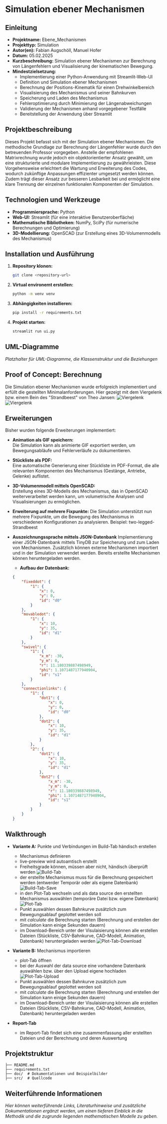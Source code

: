 # Simulation ebener Mechanismen

## Einleitung
- **Projektname:** Ebene_Mechanismen
- **Projekttyp:** Simulation
- **Autor(en):** Fabian Augschöll, Manuel Hofer
- **Datum:** 05.02.2025
- **Kurzbeschreibung:** Simulation ebener Mechanismen zur Berechnung von Längenfehlern und Visualisierung der kinematischen Bewegung.
- **Mindestzielsetzung:** 
    - Implementierung einer Python-Anwendung mit Streamlit-Web-UI
    - Definition und Simulation ebener Mechanismen
    - Berechnung der Positions-Kinematik für einen Drehwinkelbereich
    - Visualisierung des Mechanismus und seiner Bahnkurven
    - Speicherung und Laden des Mechanismus
    - Fehleroptimierung durch Minimierung der Längenabweichungen
    - Validierung der Mechanismen anhand vorgegebener Testfälle
    - Bereitstellung der Anwendung über Streamlit

## Projektbeschreibung
Dieses Projekt befasst sich mit der Simulation ebener Mechanismen. Die methodische Grundlage zur Berechnung der Längenfehler wurde durch den betreuenden Professor vorgegeben. Anstelle der empfohlenen Matrixrechnung wurde jedoch ein objektorientierter Ansatz gewählt, um eine strukturierte und modulare Implementierung zu gewährleisten. Diese Vorgehensweise erleichtert die Wartung und Erweiterung des Codes, wodurch zukünftige Anpassungen effizienter umgesetzt werden können. Zudem trägt dieser Ansatz zur besseren Lesbarkeit bei und ermöglicht eine klare Trennung der einzelnen funktionalen Komponenten der Simulation.



## Technologien und Werkzeuge
- **Programmiersprache:** Python
- **Web-UI:** Streamlit (für eine interaktive Benutzeroberfläche)
- **Mathematische Bibliotheken:** NumPy, SciPy (für numerische Berechnungen und Optimierung)
- **3D-Modellierung:** OpenSCAD (zur Erstellung eines 3D-Volumenmodells des Mechanismus)


## Installation und Ausführung

1. **Repository klonen:**  
   ```bash
   git clone <repository-url>
   ```
2. **Virtual environemt erstellen:**  
   ```bash
   python -m venv venv
   ```
3. **Abhängigkeiten installieren:**  
   ```bash
   pip install -r requirements.txt
   ```
4. **Projekt starten:**  
   ```bash
   streamlit run ui.py
   ```

## UML-Diagramme
*Platzhalter für UML-Diagramme,  die Klassenstruktur und die Beziehungen*


## Proof of Concept: Berechnung
  Die Simulation ebener Mechanismen wurde erfolgreich implementiert und erfüllt die gestellten Minimalanforderungen. Hier gezeigt mit dem Viergelenk bzw. einem Bein des "Strandbeest" von Theo Jansen:
  ![Viergelenk](doc/Viergelenk.gif)
  ![Viergelenk](doc/strandbeest.gif)





## Erweiterungen
Bisher wurden folgende Erweiterungen implementiert:
- **Animation als GIF speichern:**  
  Die Simulation kann als animierte GIF exportiert werden, um Bewegungsabläufe und Fehlerverläufe zu dokumentieren.
  
- **Stückliste als PDF:**  
  Eine automatische Generierung einer Stückliste im PDF-Format, die alle relevanten Komponenten des Mechanismus (Gestänge, Antriebe, Gelenke) auflistet. 
  
- **3D-Volumenmodell mittels OpenSCAD:**  
  Erstellung eines 3D-Modells des Mechanismus, das in OpenSCAD weiterverarbeitet werden kann, um volumetrische Analysen und Visualisierungen zu ermöglichen.

- **Erweiterung auf mehrere Fixpunkte:**
  Die Simulation unterstützt nun mehrere Fixpunkte, um die Bewegung des Mechanismus in verschiedenen Konfigurationen zu analysieren. Beispiel: two-legged-Strandbeest

- **Auszeichnungssprache mittels JSON-Datenbank**
  Implementierung einer JSON-Datenbank mittels TinyDB zur Speicherung und zum Laden von Mechanismen. Zusätzlich können externe Mechanismen importiert und in der Simulation verwendet werden. Bereits erstellte Mechanismen können heruntergeladen werden. 
  - **Aufbau der Datenbank:**
  ```json
  {
      "fixeddot": {
          "1": {
              "x": 0,
              "y": 0,
              "id": "d0"
          }
      },
      "movabledot": {
          "1": {
              "x": 10,
              "y": 35,
              "id": "d1"
          }
      },
      "swivel": {
          "1": {
              "x_m": -30,
              "y_m": 0,
              "r": 11.180339887498949,
              "phi": 1.1071487177940904,
              "id": "s1"
          }
      },
      "connectionlinks": {
          "1": {
              "dot1": {
                  "x": 0,
                  "y": 0,
                  "id": "d0"
              },
              "dot2": {
                  "x": 10,
                  "y": 35,
                  "id": "d1"
              }
          },
          "2": {
              "dot1": {
                  "x": 10,
                  "y": 35,
                  "id": "d1"
              },
              "dot2": {
                  "x_m": -30,
                  "y_m": 0,
                  "r": 11.180339887498949,
                  "phi": 1.1071487177940904,
                  "id": "s1"
              }
          }
      }
  }
  ```

## Walkthrough
- **Variante A:** Punkte und Verbindungen im Build-Tab händisch erstellen
  - Mechanismus definieren 
  - live-preview wird autoamtisch erstellt 
  - Freiheitsgrade können, müssen aber nicht, händisch überprüft werden 
  ![Build-Tab](doc/Build_tab.png)
  - der erstellte Mechanismus muss für die Berechnung gespeichert werden (entwerder Temporär oder als eigene Datenbank)
  ![Build-Tab-Save](doc/Build_tab_save.png)
  - in den Plot-Tab wechseln und als data source den erstellten Mechanismus auswählen (temporäre Datei bzw. eigene Datenbank)
  ![Plot-Tab](doc/Plot_tab_select.png)
  - Punkt auswählen dessen Bahnkurve zusätzlich zum Bewegungsablauf geplottet werden soll
  - mit *calculate* die Berechnung starten (Berechnung und erstellen der Simulation kann einige Sekunden dauern)
  - im Download-Bereich unter der Visulaisierung können alle erstellen Dateien (Stückliste, CSV-Bahnkurve, CAD-Modell, Animation, Datenbank) heruntergeladen werden
  ![Plot-Tab-Download](doc/Plot_tab_download.png)	

- **Variante B:** Mechanismus importieren
  - plot-Tab öffnen
  - bei der Auswahl der data source eine vorhandene Datenbank auswählen bzw. über den Upload eigene hochladen
  ![Plot-Tab-Upload](doc/Plot_tab_upload.png)
  - Punkt auswählen dessen Bahnkurve zusätzlich zum Bewegungsablauf geplottet werden soll
  - mit *calculate* die Berechnung starten (Berechnung und erstellen der Simulation kann einige Sekunden dauern)
  - im Download-Bereich unter der Visulaisierung können alle erstellen Dateien (Stückliste, CSV-Bahnkurve, CAD-Modell, Animation, Datenbank) heruntergeladen werden
  

- **Report-Tab**
  - im Report-Tab findet sich eine zusammenfassung aller erstellten Dateien und der Berechnung und deren Auswertung



## Projektstruktur
```
├── README.md 
├── requirements.txt 
├── doc/  # Dokumentationen und Beispielbilder
├── src/  # Quellcode
```

## Weiterführende Informationen
*Hier können weiterführende Links, Literaturhinweise und zusätzliche Dokumentationen ergänzt werden, um einen tieferen Einblick in die Methodik und die zugrunde liegenden mathematischen Modelle zu geben.*



